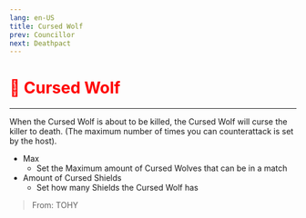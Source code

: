 ```yaml
---
lang: en-US
title: Cursed Wolf
prev: Councillor
next: Deathpact
---
```


# <font color=red>🐺 <b>Cursed Wolf</b></font> <Badge text="Killing" type="tip" vertical="middle"/>
---

When the Cursed Wolf is about to be killed, the Cursed Wolf will curse the killer to death. (The maximum number of times you can counterattack is set by the host).
* Max
  * Set the Maximum amount of Cursed Wolves that can be in a match
* Amount of Cursed Shields
  * Set how many Shields the Cursed Wolf has

> From: TOHY